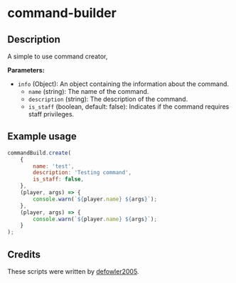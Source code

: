 # command-builder

## Description

A simple to use command creator,

**Parameters:**

- `info` (Object): An object containing the information about the command.
  - `name` (string): The name of the command.
  - `description` (string): The description of the command.
  - `is_staff` (boolean, default: false): Indicates if the command requires staff privileges.

## Example usage

```js
commandBuild.create(
    {
        name: 'test',
        description: 'Testing command',
        is_staff: false,
    },
    (player, args) => {
        console.warn(`${player.name} ${args}`);
    },
    (player, args) => {
        console.warn(`${player.name} ${args}`);
    }
);
```

## Credits

These scripts were written by [defowler2005](https://github.com/defowler2005).

